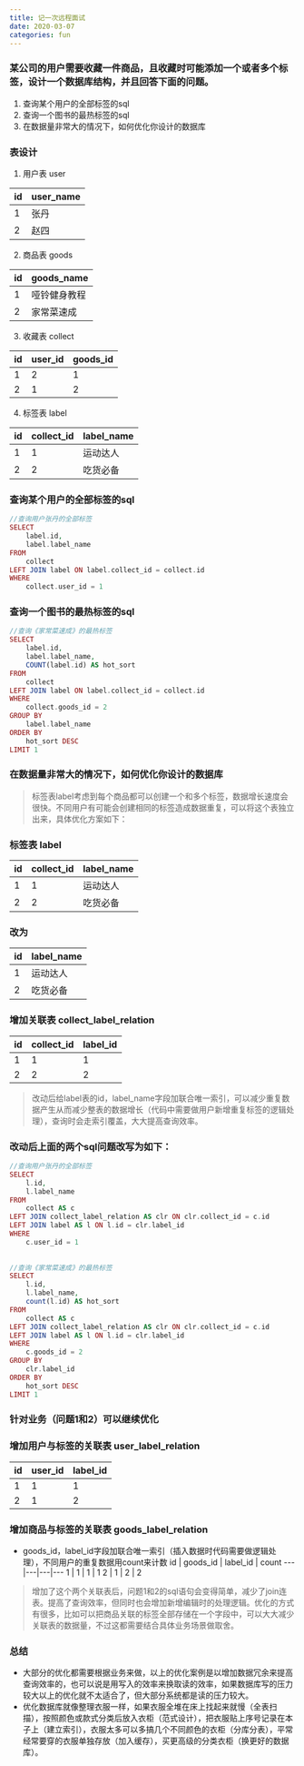 ```yaml
---
title: 记一次远程面试
date: 2020-03-07
categories: fun
---
```


### 某公司的用户需要收藏一件商品，且收藏时可能添加一个或者多个标签，设计一个数据库结构，并且回答下面的问题。
1. 查询某个用户的全部标签的sql  
2. 查询一个图书的最热标签的sql 
3. 在数据量非常大的情况下，如何优化你设计的数据库

### 表设计

1. 用户表 user

id | user_name
---|---
1 | 张丹
2 | 赵四

2. 商品表 goods

id | goods_name
---|---
1 | 哑铃健身教程
2 | 家常菜速成

3. 收藏表 collect

id | user_id | goods_id
---|---|---
1 | 2 | 1 
2 | 1 | 2 

4. 标签表 label

id | collect_id | label_name
---|---|---
1 |  1 | 运动达人
2 |  2 | 吃货必备


### 查询某个用户的全部标签的sql 

``` php
//查询用户张丹的全部标签
SELECT
	label.id,
	label.label_name
FROM
	collect
LEFT JOIN label ON label.collect_id = collect.id
WHERE
	collect.user_id = 1
```

### 查询一个图书的最热标签的sql

``` php
//查询《家常菜速成》的最热标签
SELECT
	label.id,
	label.label_name,
	COUNT(label.id) AS hot_sort
FROM
	collect
LEFT JOIN label ON label.collect_id = collect.id
WHERE
	collect.goods_id = 2
GROUP BY
	label.label_name
ORDER BY
	hot_sort DESC
LIMIT 1
```

### 在数据量非常大的情况下，如何优化你设计的数据库
> 标签表label考虑到每个商品都可以创建一个和多个标签，数据增长速度会很快。不同用户有可能会创建相同的标签造成数据重复，可以将这个表独立出来，具体优化方案如下：

### 标签表 label

id | collect_id | label_name
---|---|---
1 |  1 | 运动达人
2 |  2 | 吃货必备

### 改为
id | label_name
---|---
1  | 运动达人
2  | 吃货必备

### 增加关联表 collect_label_relation
id | collect_id | label_id
---|---|---
1 | 1 | 1 
2 | 2 | 2

> 改动后给label表的id，label_name字段加联合唯一索引，可以减少重复数据产生从而减少整表的数据增长（代码中需要做用户新增重复标签的逻辑处理），查询时会走索引覆盖，大大提高查询效率。

### 改动后上面的两个sql问题改写为如下：

``` php
//查询用户张丹的全部标签
SELECT
	l.id,
	l.label_name
FROM
	collect AS c
LEFT JOIN collect_label_relation AS clr ON clr.collect_id = c.id
LEFT JOIN label AS l ON l.id = clr.label_id
WHERE
	c.user_id = 1
	
	
//查询《家常菜速成》的最热标签
SELECT
	l.id,
	l.label_name,
	count(l.id) AS hot_sort
FROM
	collect AS c
LEFT JOIN collect_label_relation AS clr ON clr.collect_id = c.id
LEFT JOIN label AS l ON l.id = clr.label_id
WHERE
	c.goods_id = 2
GROUP BY
	clr.label_id
ORDER BY
	hot_sort DESC
LIMIT 1
```

### 针对业务（问题1和2）可以继续优化

### 增加用户与标签的关联表 user_label_relation
id | user_id | label_id
---|---|---
1  | 1 | 1
2  | 1 | 2

### 增加商品与标签的关联表 goods_label_relation
- goods_id，label_id字段加联合唯一索引（插入数据时代码需要做逻辑处理），不同用户的重复数据用count来计数
id | goods_id | label_id | count
---|---|---|---
1  | 1 | 1 | 1
2  | 1 | 2 | 2

> 增加了这个两个关联表后，问题1和2的sql语句会变得简单，减少了join连表。提高了查询效率，但同时也会增加新增编辑时的处理逻辑。优化的方式有很多，比如可以把商品关联的标签全部存储在一个字段中，可以大大减少关联表的数据量，不过这都需要结合具体业务场景做取舍。

### 总结
- 大部分的优化都需要根据业务来做，以上的优化案例是以增加数据冗余来提高查询效率的，也可以说是用写入的效率来换取读的效率，如果数据库写的压力较大以上的优化就不太适合了，但大部分系统都是读的压力较大。
- 优化数据库就像整理衣服一样，如果衣服全堆在床上找起来就慢（全表扫描），按照颜色或款式分类后放入衣柜（范式设计），把衣服贴上序号记录在本子上（建立索引），衣服太多可以多搞几个不同颜色的衣柜（分库分表），平常经常要穿的衣服单独存放（加入缓存），买更高级的分类衣柜（换更好的数据库）。
